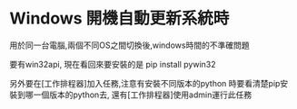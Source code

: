 # Windows 開機自動更新系統時
用於同一台電腦,兩個不同OS之間切換後,windows時間的不準確問題

要有win32api, 現在看回來要安裝的是
pip install pywin32

另外要在[工作排程器]加入任務,注意有安裝不同版本的python 時要看清楚pip安裝到哪一個版本的python去,
還有[工作排程器]使用admin運行此任務



